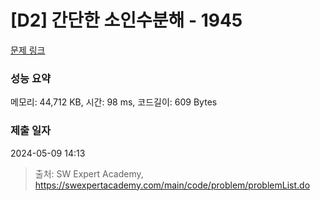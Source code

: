 # [D2] 간단한 소인수분해 - 1945 

[문제 링크](https://swexpertacademy.com/main/code/problem/problemDetail.do?contestProbId=AV5Pl0Q6ANQDFAUq) 

### 성능 요약

메모리: 44,712 KB, 시간: 98 ms, 코드길이: 609 Bytes

### 제출 일자

2024-05-09 14:13



> 출처: SW Expert Academy, https://swexpertacademy.com/main/code/problem/problemList.do